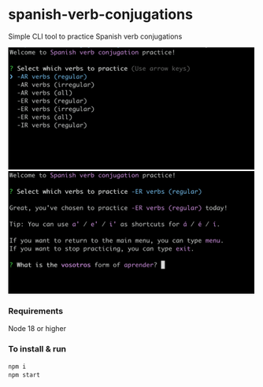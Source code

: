 # spanish-verb-conjugations
Simple CLI tool to practice Spanish verb conjugations  

<img width="500" src="./screenshots/1.png">
<img width="500" src="./screenshots/2.png">

### Requirements
Node 18 or higher

### To install & run
`npm i`  
`npm start`
